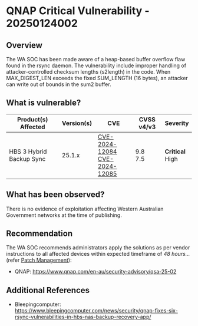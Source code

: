 # QNAP Critical Vulnerability - 20250124002

## Overview

The WA SOC has been made aware of a heap-based buffer overflow flaw found in the rsync daemon. The vulnerability include improper handling of attacker-controlled checksum lengths (s2length) in the code. When MAX_DIGEST_LEN exceeds the fixed SUM_LENGTH (16 bytes), an attacker can write out of bounds in the sum2 buffer.

## What is vulnerable?

| Product(s) Affected | Version(s)               | CVE                                                                                                                                     | CVSS v4/v3       | Severity               |
| ------------------- | ------------------------ | --------------------------------------------------------------------------------------------------------------------------------------- | ---------------- | ---------------------- |
| HBS 3 Hybrid Backup Sync            | 25.1.x | [CVE-2024-12084](https://nvd.nist.gov/vuln/detail/CVE-2024-12084) <br>[CVE-2024-12085](https://nvd.nist.gov/vuln/detail/CVE-2024-12085)| 9.8 <br> 7.5 | **Critical** <br> High |

## What has been observed?

There is no evidence of exploitation affecting Western Australian Government networks at the time of publishing.

## Recommendation

The WA SOC recommends administrators apply the solutions as per vendor instructions to all affected devices within expected timeframe of *48 hours...* (refer [Patch Management](../guidelines/patch-management.md)):

- QNAP: <https://www.qnap.com/en-au/security-advisory/qsa-25-02>

## Additional References

- Bleepingcomputer: <https://www.bleepingcomputer.com/news/security/qnap-fixes-six-rsync-vulnerabilities-in-hbs-nas-backup-recovery-app/>
